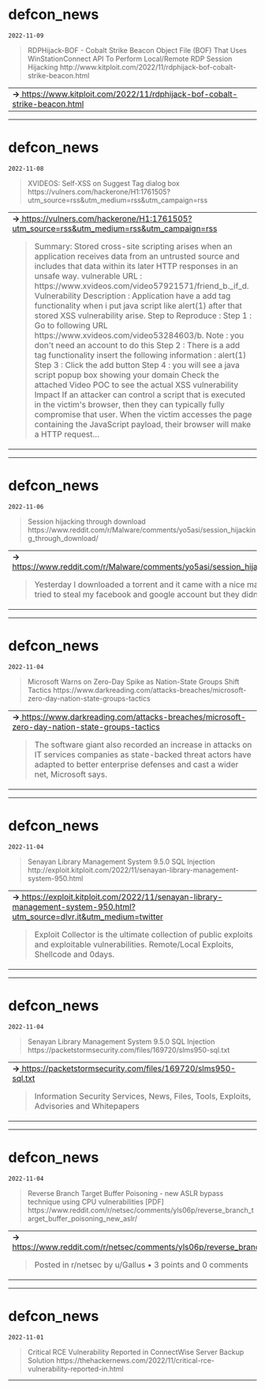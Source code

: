 # defcon_news
`2022-11-09`

<blockquote>
RDPHijack-BOF - Cobalt Strike Beacon Object File (BOF) That Uses WinStationConnect API To Perform Local/Remote RDP Session Hijacking
http://www.kitploit.com/2022/11/rdphijack-bof-cobalt-strike-beacon.html
</blockquote>

<table><tr><td><b>→</b><a href="https://www.kitploit.com/2022/11/rdphijack-bof-cobalt-strike-beacon.html">
https://www.kitploit.com/2022/11/rdphijack-bof-cobalt-strike-beacon.html
</a>
</td></tr></table>

---

# defcon_news
`2022-11-08`

<blockquote>
XVIDEOS: Self-XSS on Suggest Tag dialog box
https://vulners.com/hackerone/H1:1761505?utm_source&#61;rss&amp;utm_medium&#61;rss&amp;utm_campaign&#61;rss
</blockquote>

<table><tr><td><b>→</b><a href="https://vulners.com/hackerone/H1:1761505?utm_source=rss&utm_medium=rss&utm_campaign=rss">
https://vulners.com/hackerone/H1:1761505?utm_source=rss&utm_medium=rss&utm_campaign=rss
</a>
<blockquote>
Summary: Stored cross-site scripting  arises when an application receives data from an untrusted source and includes that data within its later HTTP responses in an unsafe way. vulnerable URL : https://www.xvideos.com/video57921571/friend_b._if_d. Vulnerability Description : Application have a add tag functionality when i put java script like alert(1) after that stored XSS vulnerability arise. Step to Reproduce :  Step 1 : Go to following URL https://www.xvideos.com/video53284603/b. Note : you don't need an account to do this Step 2 : There is a add tag functionality insert the following information : alert(1) Step 3 : Click the add button  Step 4 : you will see a java script popup box showing your domain Check the attached Video POC to see the actual XSS vulnerability Impact If an attacker can control a script that is executed in the victim's browser, then they can typically fully compromise that user. When the victim accesses the page containing the JavaScript payload, their browser will make a HTTP request…
</blockquote>
</td></tr></table>

---

# defcon_news
`2022-11-06`

<blockquote>
Session hijacking through download
https://www.reddit.com/r/Malware/comments/yo5asi/session_hijacking_through_download/
</blockquote>

<table><tr><td><b>→</b><a href="https://www.reddit.com/r/Malware/comments/yo5asi/session_hijacking_through_download/">
https://www.reddit.com/r/Malware/comments/yo5asi/session_hijacking_through_download/
</a>
<blockquote>
Yesterday I downloaded a torrent and it came with a nice malware, the next day they tried to steal my facebook and google account but they didn't...
</blockquote>
</td></tr></table>

---

# defcon_news
`2022-11-04`

<blockquote>
Microsoft Warns on Zero-Day Spike as Nation-State Groups Shift Tactics
https://www.darkreading.com/attacks-breaches/microsoft-zero-day-nation-state-groups-tactics
</blockquote>

<table><tr><td><b>→</b><a href="https://www.darkreading.com/attacks-breaches/microsoft-zero-day-nation-state-groups-tactics">
https://www.darkreading.com/attacks-breaches/microsoft-zero-day-nation-state-groups-tactics
</a>
<blockquote>
The software giant also recorded an increase in attacks on IT services companies as state-backed threat actors have adapted to better enterprise defenses and cast a wider net, Microsoft says.
</blockquote>
</td></tr></table>

---

# defcon_news
`2022-11-04`

<blockquote>
Senayan Library Management System 9.5.0 SQL Injection
http://exploit.kitploit.com/2022/11/senayan-library-management-system-950.html
</blockquote>

<table><tr><td><b>→</b><a href="https://exploit.kitploit.com/2022/11/senayan-library-management-system-950.html?utm_source=dlvr.it&utm_medium=twitter">
https://exploit.kitploit.com/2022/11/senayan-library-management-system-950.html?utm_source=dlvr.it&utm_medium=twitter
</a>
<blockquote>
Exploit Collector is the ultimate collection of public exploits and exploitable vulnerabilities. Remote/Local Exploits, Shellcode and 0days.
</blockquote>
</td></tr></table>

---

# defcon_news
`2022-11-04`

<blockquote>
Senayan Library Management System 9.5.0 SQL Injection
https://packetstormsecurity.com/files/169720/slms950-sql.txt
</blockquote>

<table><tr><td><b>→</b><a href="https://packetstormsecurity.com/files/169720/slms950-sql.txt">
https://packetstormsecurity.com/files/169720/slms950-sql.txt
</a>
<blockquote>
Information Security Services, News, Files, Tools, Exploits, Advisories and Whitepapers
</blockquote>
</td></tr></table>

---

# defcon_news
`2022-11-04`

<blockquote>
Reverse Branch Target Buffer Poisoning - new ASLR bypass technique using CPU vulnerabilities [PDF]
https://www.reddit.com/r/netsec/comments/yls06p/reverse_branch_target_buffer_poisoning_new_aslr/
</blockquote>

<table><tr><td><b>→</b><a href="https://www.reddit.com/r/netsec/comments/yls06p/reverse_branch_target_buffer_poisoning_new_aslr/">
https://www.reddit.com/r/netsec/comments/yls06p/reverse_branch_target_buffer_poisoning_new_aslr/
</a>
<blockquote>
Posted in r/netsec by u/Gallus • 3 points and 0 comments
</blockquote>
</td></tr></table>

---

# defcon_news
`2022-11-01`

<blockquote>
Critical RCE Vulnerability Reported in ConnectWise Server Backup Solution
https://thehackernews.com/2022/11/critical-rce-vulnerability-reported-in.html
</blockquote>

---

